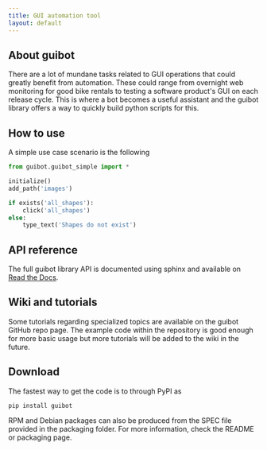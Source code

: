 ```yaml
---
title: GUI automation tool
layout: default
---
```


## [](#about)About guibot

There are a lot of mundane tasks related to GUI operations that could greatly benefit from automation. These could range from overnight web monitoring for good bike rentals to testing a software product's GUI on each release cycle. This is where a bot becomes a useful assistant and the guibot library offers a way to quickly build python scripts for this.

## [](#usage)How to use

A simple use case scenario is the following

```python
from guibot.guibot_simple import *

initialize()
add_path('images')

if exists('all_shapes'):
    click('all_shapes')
else:
    type_text('Shapes do not exist')
```

## [](#apidoc)API reference

The full guibot library API is documented using sphinx and available on [Read the Docs](http://guibot.readthedocs.io/en/latest/).

## [](#wiki)Wiki and tutorials

Some tutorials regarding specialized topics are available on the guibot GitHub repo page. The example code within the repository is good enough for more basic usage but more tutorials will be added to the wiki in the future.

## [](#download)Download

The fastest way to get the code is to through PyPI as

```
pip install guibot
```

RPM and Debian packages can also be produced from the SPEC file provided in the packaging folder. For more information, check the README or packaging page.
